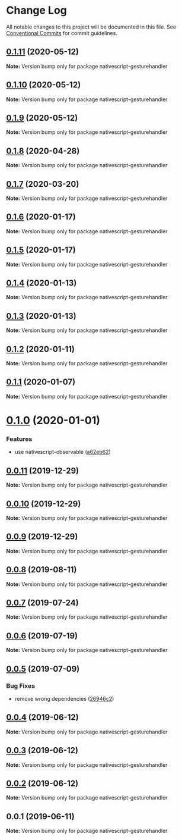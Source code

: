 # Change Log

All notable changes to this project will be documented in this file.
See [Conventional Commits](https://conventionalcommits.org) for commit guidelines.

## [0.1.11](https://github.com/Akylas/nativescript-gesturehandler/compare/v0.1.10...v0.1.11) (2020-05-12)

**Note:** Version bump only for package nativescript-gesturehandler





## [0.1.10](https://github.com/Akylas/nativescript-gesturehandler/compare/v0.1.9...v0.1.10) (2020-05-12)

**Note:** Version bump only for package nativescript-gesturehandler





## [0.1.9](https://github.com/Akylas/nativescript-gesturehandler/compare/v0.1.8...v0.1.9) (2020-05-12)

**Note:** Version bump only for package nativescript-gesturehandler





## [0.1.8](https://github.com/Akylas/nativescript-gesturehandler/compare/v0.1.7...v0.1.8) (2020-04-28)

**Note:** Version bump only for package nativescript-gesturehandler





## [0.1.7](https://github.com/Akylas/nativescript-gesturehandler/compare/v0.1.6...v0.1.7) (2020-03-20)

**Note:** Version bump only for package nativescript-gesturehandler





## [0.1.6](https://github.com/Akylas/nativescript-gesturehandler/compare/v0.1.5...v0.1.6) (2020-01-17)

**Note:** Version bump only for package nativescript-gesturehandler





## [0.1.5](https://github.com/Akylas/nativescript-gesturehandler/compare/v0.1.4...v0.1.5) (2020-01-17)

**Note:** Version bump only for package nativescript-gesturehandler





## [0.1.4](https://github.com/Akylas/nativescript-gesturehandler/compare/v0.1.3...v0.1.4) (2020-01-13)

**Note:** Version bump only for package nativescript-gesturehandler





## [0.1.3](https://github.com/Akylas/nativescript-gesturehandler/compare/v0.1.2...v0.1.3) (2020-01-13)

**Note:** Version bump only for package nativescript-gesturehandler





## [0.1.2](https://github.com/Akylas/nativescript-gesturehandler/compare/v0.1.1...v0.1.2) (2020-01-11)

**Note:** Version bump only for package nativescript-gesturehandler





## [0.1.1](https://github.com/Akylas/nativescript-gesturehandler/compare/v0.1.0...v0.1.1) (2020-01-07)

**Note:** Version bump only for package nativescript-gesturehandler





# [0.1.0](https://github.com/Akylas/nativescript-gesturehandler/compare/v0.0.11...v0.1.0) (2020-01-01)


### Features

* use nativescript-observable ([a62eb62](https://github.com/Akylas/nativescript-gesturehandler/commit/a62eb62ef42f928cdf768e8f96a765010daf7db3))





## [0.0.11](https://github.com/Akylas/nativescript-gesturehandler/compare/v0.0.10...v0.0.11) (2019-12-29)

**Note:** Version bump only for package nativescript-gesturehandler





## [0.0.10](https://github.com/Akylas/nativescript-gesturehandler/compare/v0.0.9...v0.0.10) (2019-12-29)

**Note:** Version bump only for package nativescript-gesturehandler





## [0.0.9](https://github.com/Akylas/nativescript-gesturehandler/compare/v0.0.8...v0.0.9) (2019-12-29)

**Note:** Version bump only for package nativescript-gesturehandler





## [0.0.8](https://github.com/Akylas/nativescript-gesturehandler/compare/v0.0.7...v0.0.8) (2019-08-11)

**Note:** Version bump only for package nativescript-gesturehandler





## [0.0.7](https://github.com/Akylas/nativescript-gesturehandler/compare/v0.0.6...v0.0.7) (2019-07-24)

**Note:** Version bump only for package nativescript-gesturehandler





## [0.0.6](https://github.com/Akylas/nativescript-gesturehandler/compare/v0.0.5...v0.0.6) (2019-07-19)

**Note:** Version bump only for package nativescript-gesturehandler





## [0.0.5](https://github.com/Akylas/nativescript-gesturehandler/compare/v0.0.4...v0.0.5) (2019-07-09)


### Bug Fixes

* remove wrong dependencies ([26946c2](https://github.com/Akylas/nativescript-gesturehandler/commit/26946c2))





## [0.0.4](https://github.com/Akylas/nativescript-gesturehandler/compare/v0.0.3...v0.0.4) (2019-06-12)

**Note:** Version bump only for package nativescript-gesturehandler





## [0.0.3](https://github.com/Akylas/nativescript-gesturehandler/compare/v0.0.2...v0.0.3) (2019-06-12)

**Note:** Version bump only for package nativescript-gesturehandler





## [0.0.2](https://github.com/Akylas/nativescript-gesturehandler/compare/v0.0.1...v0.0.2) (2019-06-12)

**Note:** Version bump only for package nativescript-gesturehandler





## 0.0.1 (2019-06-11)

**Note:** Version bump only for package nativescript-gesturehandler
